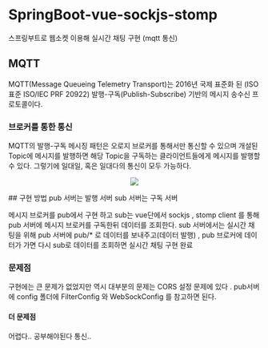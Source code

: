 # SpringBoot-vue-sockjs-stomp
스프링부트로 웹소켓 이용해 실시간 채팅 구현 (mqtt 통신)

## MQTT
MQTT(Message Queueing Telemetry Transport)는 2016년 국제 표준화 된 (ISO 표준 ISO/IEC PRF 20922) 발행-구독(Publish-Subscribe) 기반의 메시지 송수신 프로토콜이다.

### 브로커를 통한 통신
MQTT의 발행-구독 메시징 패턴은 오로지 브로커를 통해서만 통신할 수 있으며 개설된 Topic에 메시지를 발행하면 해당 Topic을 구독하는 클라이언트들에게 메시지를 발행할 수 있다.
그렇기에 일대일, 혹은 일대다의 통신이 모두 가능하다.
<p align="center"><img src="https://miro.medium.com/max/1170/1*lKWgSNIYc1Pil5FFoAHMkA.png" /></p>
## 구현 방법
pub 서버는 발행 서버 
sub 서버는 구독 서버

메시지 브로커를 pub에서 구현 하고 sub는 vue단에서 sockjs , stomp client 를 통해 pub 서버에 메시지 브로커를 구독한뒤 데이터를 조회한다.
sub 서버에서는 실시간 채팅을 위해 pub 서버에 pub/* 로 데이터를 보내주고(데이터 발행) , pub 브로커에 데이터가 가면 다시 sub로 데이터를 조회하면 실시간 채팅 구현 완료

### 문제점 
구현에는 큰 문제가 없었지만 역시 대부분의 문제는 CORS 설정 문제에 있다 .
pub서버에 config 폴더에 FilterConfig 와 WebSockConfig 를 참고하면 된다.


#### 더 문제점 
어렵다.. 공부해야된다 통신..

